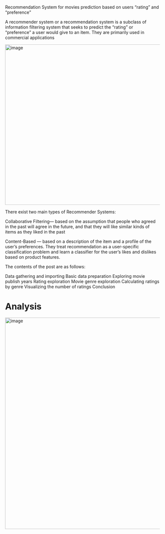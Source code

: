 Recommendation System for movies prediction based on users “rating” and “preference”

A recommender system or a recommendation system is a subclass of information filtering system that seeks to predict the “rating” or “preference” a user would give to an item. They are primarily used in commercial applications

<img width="521" alt="image" src="https://user-images.githubusercontent.com/59803099/158295154-388a7dd3-457b-464b-a7b0-4647eb0456f5.png">


There exist two main types of Recommender Systems:

Collaborative Filtering— based on the assumption that people who agreed in the past will agree in the future, and that they will like similar kinds of items as they liked in the past

Content-Based — based on a description of the item and a profile of the user’s preferences. They treat recommendation as a user-specific classification problem and learn a classifier for the user’s likes and dislikes based on product features.

The contents of the post are as follows:

Data gathering and importing
Basic data preparation
Exploring movie publish years
Rating exploration
Movie genre exploration
Calculating ratings by genre
Visualizing the number of ratings
Conclusion

# Analysis
<img width="687" alt="image" src="https://user-images.githubusercontent.com/59803099/158295273-4c1d0fb0-dbbd-4263-a064-4c8d87c8971e.png">

